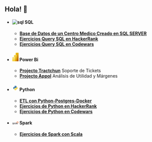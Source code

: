 ## Hola! 👋


- #### <img title="sql" alt="sql" width="20px" src="https://github.com/Niconjp/Asset/blob/main/2.png"> SQL
  - **[Base de Datos de un Centro Medico Creado en SQL SERVER](https://github.com/Niconjp/SQL/blob/main/DBCentroMedico.sql)**
  - **[Ejercicios Query SQL en HackerRank](https://github.com/Niconjp/SQL/tree/main/HackerRank)**
  - **[Ejercicios Query SQL en Codewars](https://github.com/Niconjp/SQL/tree/main/Codewars)**

- #### <img title="powerbi" alt="powerbi" width="20px" src="https://github.com/Niconjp/Niconjp/blob/main/images/Power-BI.png"> Power Bi
  - **[Projecto Tractchun](https://app.powerbi.com/view?r=eyJrIjoiYmE0ODhjZGYtMjYxNy00N2IxLTkwN2ItODRkNGY1MDAxY2ZmIiwidCI6Ijc4MjcwMWEzLTVjZDItNDRkNi04NTYwLTYxOGQxNTg2N2UzYiJ9)**
  Soporte de Tickets
  - **[Projecto Appol](https://app.powerbi.com/view?r=eyJrIjoiMzViY2E4YzAtNzQ5My00MGZkLTg4ZmQtM2FiODJmYTM4NTQ3IiwidCI6Ijc4MjcwMWEzLTVjZDItNDRkNi04NTYwLTYxOGQxNTg2N2UzYiJ9)**
  Análisis de Utilidad y Márgenes

- #### <img title="python" alt="python" width="20px" src="https://github.com/Niconjp/Niconjp/blob/main/images/python.png"> Python 

  - **[ETL con Python-Postgres-Docker](https://github.com/Niconjp/Data-Engineer/tree/main/zoomcamp)**
  - **[Ejercicios de Python en HackerRank](https://github.com/Niconjp/Python/tree/main/HackerRank)**
  - **[Ejercicios de Python en Codewars](https://github.com/Niconjp/Python/tree/main/Codewars)**
  
- #### <img title="spark" alt="Spark" width="20px" src="https://github.com/Niconjp/Niconjp/blob/main/images/spark.png"> Spark
  - **[Ejercicios de Spark con Scala](https://github.com/Niconjp/Spark/tree/main/Scala)**
